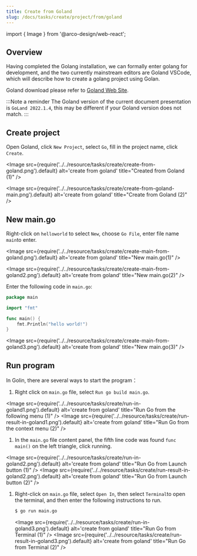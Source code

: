 ```yaml
---
title: Create from Goland
slug: /docs/tasks/create/project/from/goland
---
```


import { Image } from '@arco-design/web-react';

## Overview

Having completed the Golang installation, we can formally enter golang for development, and the two currently mainstream editors are Goland VSCode, which will describe how to create a golang project using Golan.

Goland download please refer to [Goland Web Site](https://www.jetbrains.com/go/).

:::Note a reminder
The Goland version of the current document presentation is `GoLand 2022.1.4`, this may be different if your Goland version does not match.
:::


## Create project

Open Goland, click `New Project`, select `Go`, fill in the project name, click `Create`.

<Image src={require('../../resource/tasks/create/create-from-goland.png').default} alt='create from goland' title="Created from Goland (1)" />

<Image src={require('../../resource/tasks/create/create-from-goland-main.png').default} alt='create from goland' title="Create from Goland (2)" />


## New main.go

Right-click on `helloworld` to select `New`, choose `Go File`, enter file name `main`to enter.

<Image src={require('../../resource/tasks/create/create-main-from-goland.png').default} alt='create from goland' title="New main.go(1)" />

<Image src={require('../../resource/tasks/create/create-main-from-goland2.png').default} alt='create from goland' title="New main.go(2)" />


Enter the following code in `main.go`:

```go
package main

import "fmt"

func main() {
    fmt.Println("hello world!")
}

```

<Image src={require('../../resource/tasks/create/create-main-from-goland3.png').default} alt='create from goland' title="New main.go(3)" />


## Run program

In Golin, there are several ways to start the program：

1. Right click on `main.go` file, select `Run go build main.go`.

<Image src={require('../../resource/tasks/create/run-in-goland1.png').default} alt='create from goland' title="Run Go from the following menu (1)" /> <Image src={require('../../resource/tasks/create/run-result-in-goland1.png').default} alt='create from goland' title="Run Go from the context menu (2)" />

1. In the `main.go` file content panel, the fifth line code was found `func main()` on the left triangle, click running.

<Image src={require('../../resource/tasks/create/run-in-goland2.png').default} alt='create from goland' title="Run Go from Launch button (1)" /> <Image src={require('../../resource/tasks/create/run-result-in-goland2.png').default} alt='create from goland' title="Run Go from Launch button (2)" />


1. Right-click on `main.go` file, select `Open In`, then select `Terminal`to open the terminal, and then enter the following instructions to run.

    ```bash
    $ go run main.go
    ```

    <Image src={require('../../resource/tasks/create/run-in-goland3.png').default} alt='create from goland' title="Run Go from Terminal (1)" /> <Image src={require('../../resource/tasks/create/run-result-in-goland3.png').default} alt='create from goland' title="Run Go from Terminal (2)" />
